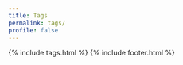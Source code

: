 ```yaml
---
title: Tags
permalink: tags/
profile: false
---
```


{% include tags.html %}
{% include footer.html %}